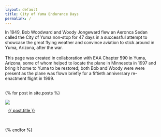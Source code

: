 ```yaml
---
layout: default 
title: City of Yuma Endurance Days
permalink: /
---
```


<div class="blogthumb-wrapper">
In 1949, Bob Woodward and Woody Jongeward flew an Aeronca Sedan called the City of Yuma non-stop for 47 days in a successful attempt to showcase the great flying weather and convince aviation to stick around in Yuma, Arizona, after the war.
<br /><br />
This page was created in collaboration with EAA Chapter 590 in Yuma, Arizona, some of whom helped to locate the plane in Minnesota in 1997 and bring it home to Yuma to be restored; both Bob and Woody were were present as the plane was flown briefly for a fiftieth anniversary re-enactment flight in 1999.
<br /><br />

{% for post in site.posts %}
<div class="blogthumb">
  <a href="{{site.baseurl}}/{{ post.url }}"><img src="{{ post.image }}"></a><br />
  <div style="padding: 10px; line-height: 20px; height: 55px; overflow:hidden;"><a href="{{ post.url }}">{{ post.title }}</a></div>
  <div style="clear:both;"></div>
</div>
{% endfor %}
<div style="clear:both;">&nbsp;</div>

</div>
